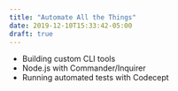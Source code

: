 ```yaml
---
title: "Automate All the Things"
date: 2019-12-10T15:33:42-05:00
draft: true
---
```


- Building custom CLI tools
- Node.js with Commander/Inquirer
- Running automated tests with Codecept
